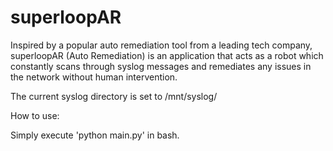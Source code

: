 # superloopAR

Inspired by a popular auto remediation tool from a leading tech company, superloopAR (Auto Remediation) is an application that acts as a robot which constantly scans through syslog messages and remediates any issues in the network without human intervention.

The current syslog directory is set to /mnt/syslog/

How to use:

Simply execute 'python main.py' in bash.
